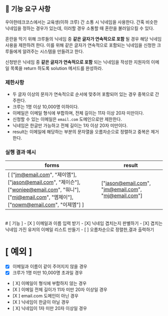## 🚀 기능 요구 사항

우아한테크코스에서는 교육생(이하 크루) 간 소통 시 닉네임을 사용한다. 간혹 비슷한 닉네임을 정하는 경우가 있는데, 이러할 경우 소통할 때 혼란을 불러일으킬 수 있다.

혼란을 막기 위해 크루들의 닉네임 중 **같은 글자가 연속적으로 포함** 될 경우 해당 닉네임 사용을 제한하려 한다. 이를 위해 같은 글자가 연속적으로 포함되는 닉네임을 신청한 크루들에게 알려주는 시스템을 만들려고 한다.


신청받은 닉네임 중 **같은 글자가 연속적으로 포함** 되는 닉네임을 작성한 지원자의 이메일 목록을 return 하도록 solution 메서드를 완성하라.

### 제한사항

- 두 글자 이상의 문자가 연속적으로 순서에 맞추어 포함되어 있는 경우 중복으로 간주한다.
- 크루는 1명 이상 10,000명 이하이다.
- 이메일은 이메일 형식에 부합하며, 전체 길이는 11자 이상 20자 미만이다.
- 신청할 수 있는 이메일은 `email.com` 도메인으로만 제한한다.
- 닉네임은 한글만 가능하고 전체 길이는 1자 이상 20자 미만이다.
- result는 이메일에 해당하는 부분의 문자열을 오름차순으로 정렬하고 중복은 제거한다.

### 실행 결과 예시

| forms | result |
| --- | --- |
| [ ["jm@email.com", "제이엠"], ["jason@email.com", "제이슨"], ["woniee@email.com", "워니"], ["mj@email.com", "엠제이"], ["nowm@email.com", "이제엠"] ] | ["jason@email.com", "jm@email.com", "mj@email.com"] |


<br>
# [ 기능 ]
- [X ] 이메일과 이름 입력 받기
- [X] 닉네임 겹치는지 판별하기
- [X] 겹치는 닉네임 가진 유저의 이메일 리스트 만들기
- [ ] 오름차순으로 정렬한,결과 출력하기

# [ 예외 ]
- [X] 이메일과 이름이 같이 주어지지 않을 경우
- [X] 크루가 1명 미만 10,000명 초과일  경우
- [ X] 이메일이 형식에 부합하지 않는 경우
- [X ] 이메일 전체 길이가 11자 미만 20자 이상일 경우
- [X ] email.com 도메인이 아닌 경우
- [X ] 닉네임이 한글이 아닐 경우
- [ X] 닉네임이 1자 미만 20자 이상일 경우